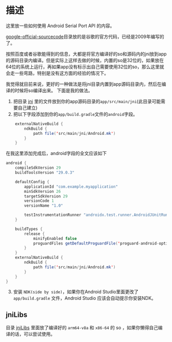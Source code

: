 # 描述
这里放一些如何使用 Android Serial Port API 的内容。

[google-official-sourcecode](#/tree/master/google-official-sourcecode)目录放的是谷歌的官方代码，已经是2009年编写的了。

按照百度或者谷歌能得到的信息，大都是将官方编译好的so和源码内的jni放到app的源码目录内编译。但是实际上这样去做的时候，内置的so是32位的，如果放在64位的系统上运行，再如果app没有标示出自己需要使用32位的so，那么这里就会走一些弯路，特别是没有这方面的经验的情况下。

我觉得就目前来说，更好的一种做法是将jni目录内置到app源码目录内，然后在编译的时候将so编译出来。
下面是我的做法。 

1. 把目录 [jni](#/tree/master/google-official-sourcecode/android-serialport-api/trunk/android-serialport-api/project/jni) 里的文件放到你的app源码目录的`app/src/main/jni`(此目录可能需要自己建立)
2. 把以下字段添加到你的`app/build.gradle`文件的`android`字段。
```java
    externalNativeBuild {
        ndkBuild {
            path file('src/main/jni/Android.mk')
        }
    }
```
在我这里添加完成后，android字段的全文应该如下
```java
android {
    compileSdkVersion 29
    buildToolsVersion "29.0.3"

    defaultConfig {
        applicationId "com.example.myapplication"
        minSdkVersion 26
        targetSdkVersion 29
        versionCode 1
        versionName "1.0"

        testInstrumentationRunner "androidx.test.runner.AndroidJUnitRunner"
    }

    buildTypes {
        release {
            minifyEnabled false
            proguardFiles getDefaultProguardFile('proguard-android-optimize.txt'), 'proguard-rules.pro'
        }
    }
    externalNativeBuild {
        ndkBuild {
            path file('src/main/jni/Android.mk')
        }
    }
}
```

3. 安装 `NDK(side by side)`，如果你在Android Studio里面更改了 `app/build.gradle` 文件，Android Studio 应该会自动提示你安装NDK。

## jniLibs

目录 [jniLibs](#/tree/master/jniLibs) 里面放了编译好的 `arm64-v8a` 和 `x86-64` 的 so ，如果你懒得自己编译的话，可以尝试使用。